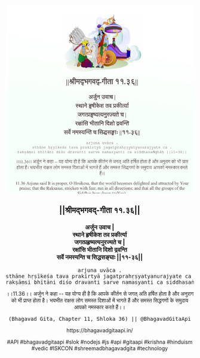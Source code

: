 <img src="../../asset/BG_11_36.png"/>
<center><h2>||श्रीमद्‍भगवद्‍-गीता ११.३६||</h2>
<h3>अर्जुन उवाच |<br/>स्थाने हृषीकेश तव प्रकीर्त्या<br/>जगत्प्रहृष्यत्यनुरज्यते च |<br/>रक्षांसि भीतानि दिशो द्रवन्ति<br/>सर्वे नमस्यन्ति च सिद्धसङ्घाः ||११-३६||</h3>
<pre>arjuna uvāca .<br/>sthāne hṛṣīkeśa tava prakīrtyā jagatprahṛṣyatyanurajyate ca .<br/>rakṣāṃsi bhītāni diśo dravanti sarve namasyanti ca siddhasaṅghāḥ ||11-36||</pre>
<p>।।11.36।। अर्जुन ने कहा -- यह योग्य ही है कि आपके कीर्तन से जगत् अति हर्षित होता है और अनुराग को भी प्राप्त होता है। भयभीत राक्षस लोग समस्त दिशाओं में भागते हैं और समस्त सिद्धगणों के समुदाय आपको नमस्कार करते हैं।।</p>
<pre>(Bhagavad Gita, Chapter 11, Shloka 36) || @BhagavadGitaApi</pre><p>https://bhagavadgitaapi.in/</p><p>#API #bhagavadgitaapi #slok #nodejs #js #api #gitaapi #krishna #hinduism #vedic #ISKCON #shreemadbhagavadgita #technology</p></center>